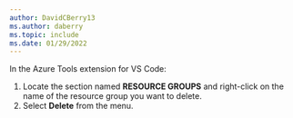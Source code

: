 ```yaml
---
author: DavidCBerry13
ms.author: daberry
ms.topic: include
ms.date: 01/29/2022
---
```

In the Azure Tools extension for VS Code:

1. Locate the section named **RESOURCE GROUPS** and right-click on the name of the resource group you want to delete.
1. Select **Delete** from the menu.